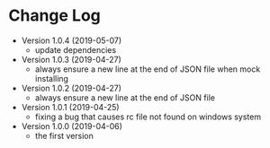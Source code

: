 # Change Log
- Version 1.0.4 (2019-05-07)
  - update dependencies
- Version 1.0.3 (2019-04-27)
  - always ensure a new line at the end of JSON file when mock installing
- Version 1.0.2 (2019-04-27)
  - always ensure a new line at the end of JSON file
- Version 1.0.1 (2019-04-25)
  - fixing a bug that causes rc file not found on windows system
- Version 1.0.0 (2019-04-06)
  - the first version
